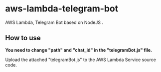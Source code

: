 # aws-lambda-telegram-bot

AWS Lambda, Telegram Bot based on NodeJS .

## How to use

**You need to change "path" and "chat_id" in the "telegramBot.js" file.**

Upload the attached "telegramBot.js" to the AWS Lambda Service source code.
